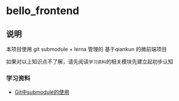 # bello_frontend

## 说明

本项目使用 git submodule + lerna 管理的 基于qiankun 的微前端项目

如果对以上知识点不了解，请先阅读`学习资料`的相关模块先建立起初步认知


### 学习资料

- [Git中submodule的使用](https://zhuanlan.zhihu.com/p/87053283)